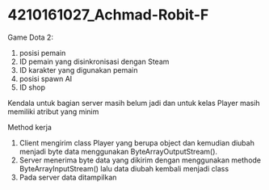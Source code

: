 # 4210161027_Achmad-Robit-F

Game Dota 2:
1. posisi pemain
2. ID pemain yang disinkronisasi dengan Steam
3. ID karakter yang digunakan pemain
4. posisi spawn AI
5. ID shop

Kendala untuk bagian server masih belum jadi dan untuk kelas Player masih memiliki atribut yang minim

Method kerja 
1. Client mengirim class Player yang berupa object dan kemudian diubah menjadi byte data menggunakan ByteArrayOutputStream().
2. Server menerima byte data yang dikirim dengan menggunakan methode ByteArrayInputStream() lalu data diubah kembali menjadi class
3. Pada server data ditampilkan
